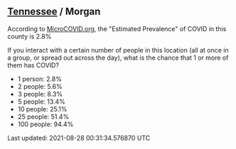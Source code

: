 
## [Tennessee](/united-states/tennessee) / Morgan

According to [MicroCOVID.org](http://microcovid.org),
the "Estimated Prevalence" of COVID in this county is 2.8%

If you interact with a certain number of people in this location
(all at once in a group, or spread out across the day), what is the chance that
1 or more of them has COVID?

- 1 person: 2.8%
- 2 people: 5.6%
- 3 people: 8.3%
- 5 people: 13.4%
- 10 people: 25.1%
- 25 people: 51.4%
- 100 people: 94.4%

Last updated: 2021-08-28 00:31:34.576870 UTC
